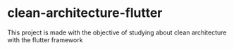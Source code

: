 # clean-architecture-flutter
 This project is made with the objective of studying about clean architecture with the flutter framework
